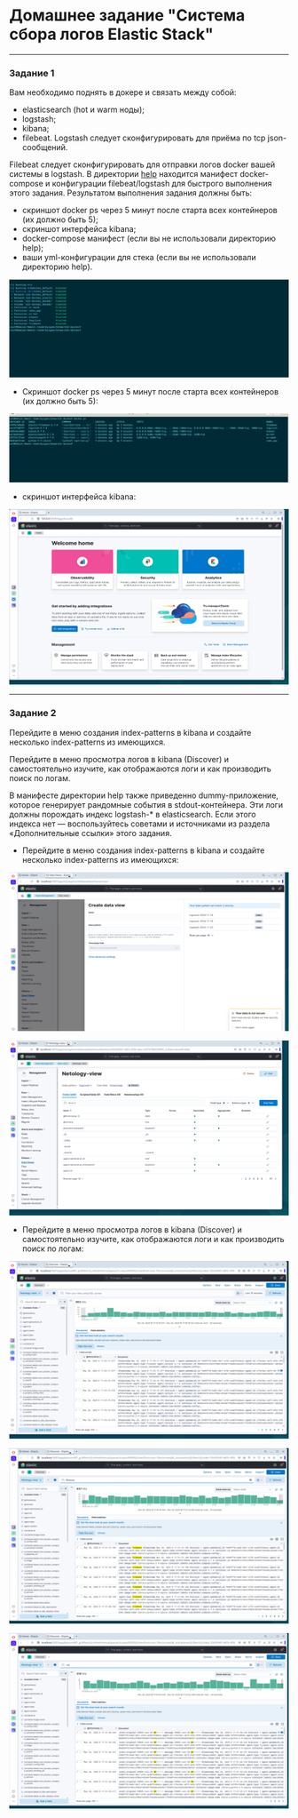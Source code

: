 # Домашнее задание "Система сбора логов Elastic Stack"   

---

### Задание 1 

Вам необходимо поднять в докере и связать между собой:

- elasticsearch (hot и warm ноды);
- logstash;
- kibana;
- filebeat.
Logstash следует сконфигурировать для приёма по tcp json-сообщений.

Filebeat следует сконфигурировать для отправки логов docker вашей системы в logstash.
В директории [help](https://github.com/netology-code/mnt-homeworks/tree/MNT-video/10-monitoring-04-elk/help) находится манифест docker-compose и конфигурации filebeat/logstash для быстрого выполнения этого задания.
Результатом выполнения задания должны быть:

- скриншот docker ps через 5 минут после старта всех контейнеров (их должно быть 5);
- скриншот интерфейса kibana;
- docker-compose манифест (если вы не использовали директорию help);
- ваши yml-конфигурации для стека (если вы не использовали директорию help).


![image.jpg](https://github.com/temagraf/Elastic-Stack/blob/main/1.png)

- Cкриншот docker ps через 5 минут после старта всех контейнеров (их должно быть 5):

![image.j](https://github.com/temagraf/Elastic-Stack/blob/main/2.png)

- скриншот интерфейса kibana:
  
![image.jpg](https://github.com/temagraf/Elastic-Stack/blob/main/3.png)



---

### Задание 2

Перейдите в меню создания index-patterns в kibana и создайте несколько index-patterns из имеющихся.  

Перейдите в меню просмотра логов в kibana (Discover) и самостоятельно изучите, как отображаются логи и как производить поиск по логам.  

В манифесте директории help также приведенно dummy-приложение, которое генерирует рандомные события в stdout-контейнера. Эти логи должны порождать индекс logstash-* в elasticsearch. Если этого индекса нет — воспользуйтесь советами и источниками из раздела «Дополнительные ссылки» этого задания.  
 

- Перейдите в меню создания index-patterns в kibana и создайте несколько index-patterns из имеющихся:

  
![image.jpg](https://github.com/temagraf/Elastic-Stack/blob/main/2-1.png)


![image.jpg](https://github.com/temagraf/Elastic-Stack/blob/main/2-2.png)


- Перейдите в меню просмотра логов в kibana (Discover) и самостоятельно изучите, как отображаются логи и как производить поиск по логам:

![image.jpg](https://github.com/temagraf/Elastic-Stack/blob/main/2-3.png)


![image.jpg](https://github.com/temagraf/Elastic-Stack/blob/main/2-4.png)


![image.jpg](https://github.com/temagraf/Elastic-Stack/blob/main/2-5.png)
